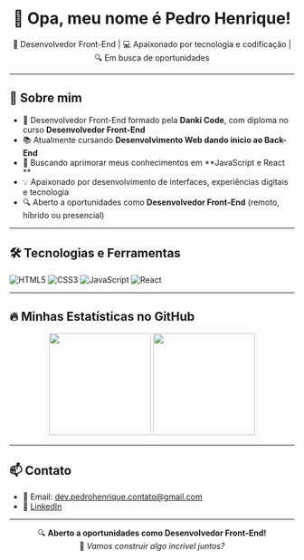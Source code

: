 <h1 align="center">👋 Opa, meu nome é Pedro Henrique!</h1>

<p align="center">
  🚀 Desenvolvedor Front-End | 💻 Apaixonado por tecnologia e codificação | 🔍 Em busca de oportunidades
</p>

---

## 💼 Sobre mim
- 🎯 Desenvolvedor Front-End formado pela **Danki Code**, com diploma no curso **Desenvolvedor Front-End**
- 📚 Atualmente cursando **Desenvolvimento Web dando inicio ao Back-End**
- 🌱 Buscando aprimorar meus conhecimentos em **JavaScript e React **
- 💡 Apaixonado por desenvolvimento de interfaces, experiências digitais e tecnologia
- 🔍 Aberto a oportunidades como **Desenvolvedor Front-End** (remoto, híbrido ou presencial)

---

## 🛠️ Tecnologias e Ferramentas

![HTML5](https://img.shields.io/badge/HTML5-%23E34F26?style=flat&logo=html5&logoColor=white)
![CSS3](https://img.shields.io/badge/CSS3-%231572B6?style=flat&logo=css3&logoColor=white)
![JavaScript](https://img.shields.io/badge/JavaScript-%23F7DF1E?style=flat&logo=javascript&logoColor=black)
![React](https://img.shields.io/badge/React-%2361DAFB?style=flat&logo=react&logoColor=black)

---

## 🔥 Minhas Estatísticas no GitHub

<p align="center">
  <img height="180em" src="https://github-readme-stats.vercel.app/api?username=seuusuario&show_icons=true&theme=radical"/>
  <img height="180em" src="https://github-readme-stats.vercel.app/api/top-langs/?username=seuusuario&layout=compact&theme=radical"/>
</p>

---

## 📫 Contato

- 📧 Email: [dev.pedrohenrique.contato@gmail.com](mailto:dev.pedrohenrique.contato@gmail.com)
- 💼 [LinkedIn](https://www.linkedin.com/in/pedro-henrique-39148b2a1/) 

---

<p align="center">
  🔍 <b>Aberto a oportunidades como Desenvolvedor Front-End!</b><br>
  🚀 <i>Vamos construir algo incrível juntos?</i>
</p>
